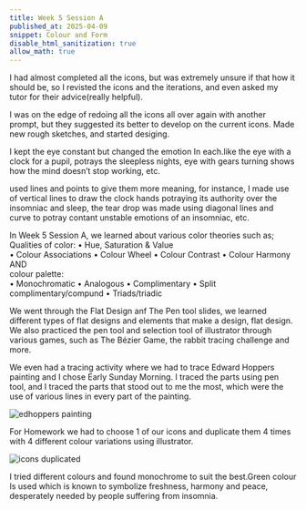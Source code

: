 ```yaml
---
title: Week 5 Session A
published_at: 2025-04-09
snippet: Colour and Form
disable_html_sanitization: true
allow_math: true
---
```

I had almost completed all the icons, but was extremely unsure if that how it should be, so I revisted the icons and the iterations, and even asked my tutor for their advice(really helpful).

 I was on the edge of redoing all the icons all over again with another prompt, but they suggested its better to develop on the current icons. 
Made new rough sketches, and started desiging.

I kept the eye constant but changed the emotion In each.like the eye with a clock for a pupil, potrays the sleepless nights, eye with gears turning shows how the mind doesn’t stop working, etc.

used lines and points to give them more meaning, for instance, I made use of vertical lines to draw the clock hands potraying its authority over the insomniac and sleep, the tear drop was made using diagonal lines and curve to potray contant unstable emotions of an insomniac, etc.

In Week 5 Session A, we learned about various color theories such as;
Qualities of color:
•	Hue, Saturation & Value                                                  
•	Colour Associations
•	Colour Wheel
•	Colour Contrast
•	Colour Harmony
AND  
colour palette:       
•	Monochromatic
•	Analogous
•	Complimentary
•	Split complimentary/compund
•	Triads/triadic

We went through the Flat Design anf The Pen tool slides, we learned different types of flat designs and elements that make a design, flat design. We also practiced the pen tool and selection tool of illustrator through various games, such as The Bézier Game, the rabbit tracing challenge and more.

We even had a tracing activity where we had to trace Edward Hoppers painting and I chose Early Sunday Morning.
I traced the parts using pen tool, and I traced the parts that stood out to me the most, which were the use of various lines in every part of the painting.

![edhoppers painting](subfolder/pic15.png)

For Homework we had to choose 1 of our icons and duplicate them 4 times with 4 different colour variations using illustrator.

![icons duplicated](subfolder/pic16.png)

I tried different colours and found monochrome to suit the best.Green colour Is used which is known to symbolize freshness, harmony and peace, desperately needed by people suffering from insomnia.
